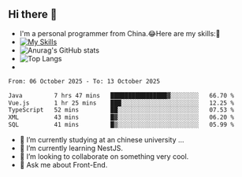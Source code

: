 ## Hi there 👋
- I'm a personal programmer from China.😂Here are my skills:🤔
- [![My Skills](https://skillicons.dev/icons?i=js,html,css,vue,typescript,java,golang)](https://skillicons.dev)
- ![Anurag's GitHub stats](https://github-readme-stats.vercel.app/api?username=FluffyChi-Xing&count_private=true&show_icons=true&theme=radical)
- ![Top Langs](https://github-readme-stats.vercel.app/api/top-langs/?username=FluffyChi-Xing)
- <!--START_SECTION:waka-->

```txt
From: 06 October 2025 - To: 13 October 2025

Java         7 hrs 47 mins   ████████████████▓░░░░░░░░   66.70 %
Vue.js       1 hr 25 mins    ███░░░░░░░░░░░░░░░░░░░░░░   12.25 %
TypeScript   52 mins         ██░░░░░░░░░░░░░░░░░░░░░░░   07.53 %
XML          43 mins         █▓░░░░░░░░░░░░░░░░░░░░░░░   06.20 %
SQL          41 mins         █▒░░░░░░░░░░░░░░░░░░░░░░░   05.99 %
```

<!--END_SECTION:waka-->
- 🔭 I’m currently studying at an chinese university ...
- 🌱 I’m currently learning NestJS.
- 👯 I’m looking to collaborate on something very cool.
- 💬 Ask me about Front-End.
